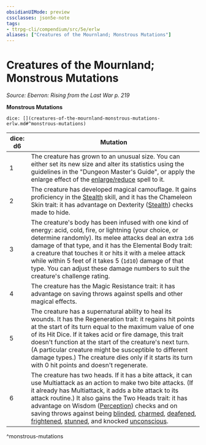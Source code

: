 ```yaml
---
obsidianUIMode: preview
cssclasses: json5e-note
tags:
- ttrpg-cli/compendium/src/5e/erlw
aliases: ["Creatures of the Mournland; Monstrous Mutations"]
---
```

# Creatures of the Mournland; Monstrous Mutations
*Source: Eberron: Rising from the Last War p. 219* 

**Monstrous Mutations**

`dice: [](creatures-of-the-mournland-monstrous-mutations-erlw.md#^monstrous-mutations)`

| dice: d6 | Mutation |
|----------|----------|
| 1 | The creature has grown to an unusual size. You can either set its new size and alter its statistics using the guidelines in the "Dungeon Master's Guide", or apply the enlarge effect of the [enlarge/reduce](Misc%20Files/CLI/compendium/spells/enlarge-reduce-xphb.md) spell to it. |
| 2 | The creature has developed magical camouflage. It gains proficiency in the [Stealth](Misc%20Files/CLI/rules/skills.md#Stealth) skill, and it has the Chameleon Skin trait: it has advantage on Dexterity ([Stealth](Misc%20Files/CLI/rules/skills.md#Stealth)) checks made to hide. |
| 3 | The creature's body has been infused with one kind of energy: acid, cold, fire, or lightning (your choice, or determine randomly). Its melee attacks deal an extra `1d6` damage of that type, and it has the Elemental Body trait: a creature that touches it or hits it with a melee attack while within 5 feet of it takes 5 (`1d10`) damage of that type. You can adjust these damage numbers to suit the creature's challenge rating. |
| 4 | The creature has the Magic Resistance trait: it has advantage on saving throws against spells and other magical effects. |
| 5 | The creature has a supernatural ability to heal its wounds. It has the Regeneration trait: it regains hit points at the start of its turn equal to the maximum value of one of its Hit Dice. If it takes acid or fire damage, this trait doesn't function at the start of the creature's next turn. (A particular creature might be susceptible to different damage types.) The creature dies only if it starts its turn with 0 hit points and doesn't regenerate. |
| 6 | The creature has two heads. If it has a bite attack, it can use Multiattack as an action to make two bite attacks. (If it already has Multiattack, it adds a bite attack to its attack routine.) It also gains the Two Heads trait: it has advantage on Wisdom ([Perception](Misc%20Files/CLI/rules/skills.md#Perception)) checks and on saving throws against being [blinded](Misc%20Files/CLI/rules/conditions.md#Blinded), [charmed](Misc%20Files/CLI/rules/conditions.md#Charmed), [deafened](Misc%20Files/CLI/rules/conditions.md#Deafened), [frightened](Misc%20Files/CLI/rules/conditions.md#Frightened), [stunned](Misc%20Files/CLI/rules/conditions.md#Stunned), and knocked [unconscious](Misc%20Files/CLI/rules/conditions.md#Unconscious). |
^monstrous-mutations